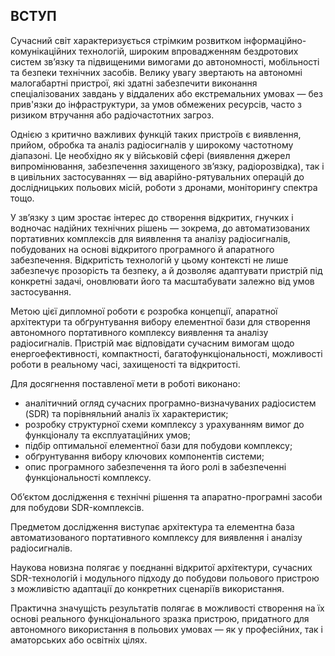 ## **ВСТУП**

Сучасний світ характеризується стрімким розвитком інформаційно-комунікаційних технологій, широким впровадженням бездротових систем зв’язку та підвищеними вимогами до автономності, мобільності та безпеки технічних засобів. Велику увагу звертають на автономні малогабартні пристрої, які здатні забезпечити виконання спеціалізованих завдань у віддалених або екстремальних умовах — без прив'язки до інфраструктури, за умов обмежених ресурсів, часто з ризиком втручання або радіочастотних загроз.

Однією з критично важливих функцій таких пристроїв є виявлення, прийом, обробка та аналіз радіосигналів у широкому частотному діапазоні. Це необхідно як у військовій сфері (виявлення джерел випромінювання, забезпечення захищеного зв’язку, радіорозвідка), так і в цивільних застосуваннях — від аварійно-рятувальних операцій до дослідницьких польових місій, роботи з дронами, моніторингу спектра тощо.

У зв’язку з цим зростає інтерес до створення відкритих, гнучких і водночас надійних технічних рішень — зокрема, до автоматизованих портативних комплексів для виявлення та аналізу радіосигналів, побудованих на основі відкритого програмного й апаратного забезпечення. Відкритість технологій у цьому контексті не лише забезпечує прозорість та безпеку, а й дозволяє адаптувати пристрій під конкретні задачі, оновлювати його та масштабувати залежно від умов застосування.

Метою цієї дипломної роботи є розробка концепції, апаратної архітектури та обґрунтування вибору елементної бази для створення автономного портативного комплексу виявлення та аналізу радіосигналів. Пристрій має відповідати сучасним вимогам щодо енергоефективності, компактності, багатофункціональності, можливості роботи в реальному часі, захищеності та відкритості.

Для досягнення поставленої мети в роботі виконано:

* аналітичний огляд сучасних програмно-визначуваних радіосистем (SDR) та порівняльний аналіз їх характеристик;
* розробку структурної схеми комплексу з урахуванням вимог до функціоналу та експлуатаційних умов;
* підбір оптимальної елементної бази для побудови комплексу;
* обґрунтування вибору ключових компонентів системи;
* опис програмного забезпечення та його ролі в забезпеченні функціональності комплексу.

Об’єктом дослідження є технічні рішення та апаратно-програмні засоби для побудови SDR-комплексів.

Предметом дослідження виступає архітектура та елементна база автоматизованого портативного комплексу для виявлення і аналізу радіосигналів.

Наукова новизна полягає у поєднанні відкритої архітектури, сучасних SDR-технологій і модульного підходу до побудови польового пристрою з можливістю адаптації до конкретних сценаріїв використання.

Практична значущість результатів полягає в можливості створення на їх основі реального функціонального зразка пристрою, придатного для автономного використання в польових умовах — як у професійних, так і аматорських або освітніх цілях.
